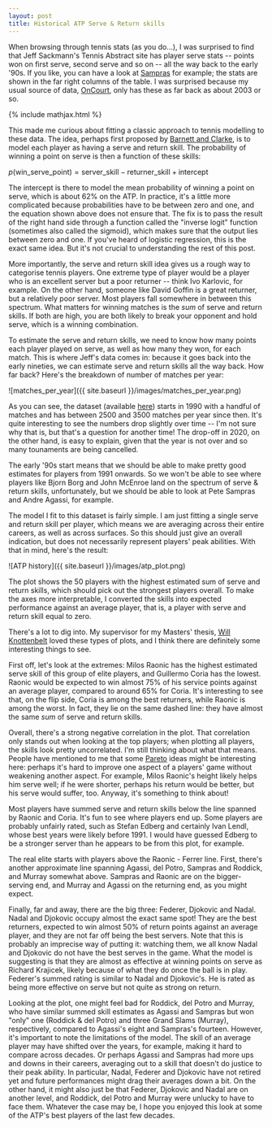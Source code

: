 ```yaml
---
layout: post
title: Historical ATP Serve & Return skills
---
```


When browsing through tennis stats (as you do...), I was surprised to find that Jeff Sackmann's Tennis Abstract site has player serve stats -- points won on first serve, second serve and so on -- all the way back to the early '90s. If you like, you can have a look at [Sampras](http://www.tennisabstract.com/cgi-bin/player-classic.cgi?p=PeteSampras&f=ACareerqqC2) for example; the stats are shown in the far right columns of the table. I was surprised because my usual source of data, [OnCourt](https://www.oncourt.info/index.html), only has these as far back as about 2003 or so.

{% include mathjax.html %}

This made me curious about fitting a classic approach to tennis modelling to these data. The idea, perhaps first proposed by [Barnett and Clarke](https://www.strategicgames.com.au/article2.pdf), is to model each player as having a serve and return skill. The probability of winning a point on serve is then a function of these skills:

$p(\textrm{win_serve_point}) = \textrm{server_skill} - \textrm{returner_skill} + \textrm{intercept}$

The intercept is there to model the mean probability of winning a point on serve, which is about 62% on the ATP. In practice, it's a little more complicated because probabilities have to be between zero and one, and the equation shown above does not ensure that. The fix is to pass the result of the right hand side through a function called the "inverse logit" function (sometimes also called the sigmoid), which makes sure that the output lies between zero and one. If you've heard of logistic regression, this is the exact same idea. But it's not crucial to understanding the rest of this post.

More importantly, the serve and return skill idea gives us a rough way to categorise tennis players. One extreme type of player would be a player who is an excellent server but a poor returner -- think Ivo Karlovic, for example. On the other hand, someone like David Goffin is a great returner, but a relatively poor server. Most players fall somewhere in between this spectrum. What matters for winning matches is the _sum_ of serve and return skills. If both are high, you are both likely to break your opponent and hold serve, which is a winning combination.

To estimate the serve and return skills, we need to know how many points each player played on serve, as well as how many they won, for each match. This is where Jeff's data comes in: because it goes back into the early nineties, we can estimate serve and return skills all the way back. How far back? Here's the breakdown of number of matches per year:

![matches_per_year]({{ site.baseurl }}/images/matches_per_year.png)

As you can see, the dataset (available [here](https://github.com/JeffSackmann/tennis_atp)) starts in 1990 with a handful of matches and has between 2500 and 3500 matches per year since then. It's quite interesting to see the numbers drop slightly over time -- I'm not sure why that is, but that's a question for another time! The drop-off in 2020, on the other hand, is easy to explain, given that the year is not over and so many tounaments are being cancelled.

The early '90s start means that we should be able to make pretty good estimates for players from 1991 onwards. So we won't be able to see where players like Bjorn Borg and John McEnroe land on the spectrum of serve & return skills, unfortunately, but we should be able to look at Pete Sampras and Andre Agassi, for example.

The model I fit to this dataset is fairly simple. I am just fitting a single serve and return skill per player, which means we are averaging across their entire careers, as well as across surfaces. So this should just give an overall indication, but does not necessarily represent players' peak abilities. With that in mind, here's the result:

![ATP history]({{ site.baseurl }}/images/atp_plot.png)

The plot shows the 50 players with the highest estimated sum of serve and return skills, which should pick out the strongest players overall. To make the axes more interpretable, I converted the skills into expected performance against an average player, that is, a player with serve and return skill equal to zero.

There's a lot to dig into. My supervisor for my Masters' thesis, [Will Knottenbelt](https://www.doc.ic.ac.uk/~wjk/) loved these types of plots, and I think there are definitely some interesting things to see.

First off, let's look at the extremes: Milos Raonic has the highest estimated serve skill of this group of elite players, and Guillermo Coria has the lowest. Raonic would be expected to win almost 75% of his service points against an average player, compared to around 65% for Coria. It's interesting to see that, on the flip side, Coria is among the best returners, while Raonic is among the worst. In fact, they lie on the same dashed line: they have almost the same _sum_ of serve and return skills. 

Overall, there's a strong negative correlation in the plot. That correlation only stands out when looking at the top players; when plotting all players, the skills look pretty uncorrelated. I'm still thinking about what that means. People have mentioned to me that some [Pareto](https://en.wikipedia.org/wiki/Pareto_efficiency) ideas might be interesting here: perhaps it's hard to improve one aspect of a players' game without weakening another aspect. For example, Milos Raonic's height likely helps him serve well; if he were shorter, perhaps his return would be better, but his serve would suffer, too. Anyway, it's something to think about!

Most players have summed serve and return skills below the line spanned by Raonic and Coria. It's fun to see where players end up. Some players are probably unfairly rated, such as Stefan Edberg and certainly Ivan Lendl, whose best years were likely before 1991. I would have guessed Edberg to be a stronger server than he appears to be from this plot, for example.

The real elite starts with players above the Raonic - Ferrer line. First, there's another approximate line spanning Agassi, del Potro, Sampras and Roddick, and Murray somewhat above. Sampras and Raonic are on the bigger-serving end, and Murray and Agassi on the returning end, as you might expect.

Finally, far and away, there are the big three: Federer, Djokovic and Nadal. Nadal and Djokovic occupy almost the exact same spot! They are the best returners, expected to win almost 50% of return points against an average player, and they are not far off being the best servers. Note that this is probably an imprecise way of putting it: watching them, we all know Nadal and Djokovic do not have the best serves in the game. What the model is suggesting is that they are almost as effective at winning points on serve as Richard Krajicek, likely because of what they do once the ball is in play. Federer's summed rating is similar to Nadal and Djokovic's. He is rated as being more effective on serve but not quite as strong on return.

Looking at the plot, one might feel bad for Roddick, del Potro and Murray, who have similar summed skill estimates as Agassi and Sampras but won "only" one (Roddick & del Potro) and three Grand Slams (Murray), respectively, compared to Agassi's eight and Sampras's fourteen. However, it's important to note the limitations of the model. The skill of an average player may have shifted over the years, for example, making it hard to compare across decades. Or perhaps Agassi and Sampras had more ups and downs in their careers, averaging out to a skill that doesn't do justice to their peak ability. In particular, Nadal, Federer and Djokovic have not retired yet and future performances might drag their averages down a bit. On the other hand, it might also just be that Federer, Djokovic and Nadal are on another level, and Roddick, del Potro and Murray were unlucky to have to face them. Whatever the case may be, I hope you enjoyed this look at some of the ATP's best players of the last few decades.
